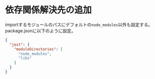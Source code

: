 # 依存関係解決先の追加

importするモジュールのパスにデフォルトの`node_modules`以外も設定する。
package.jsonに以下のように設定。
```json
{
  "jest": {
    "moduleDirectories": [
      "node_modules",
      "libs"
    ]
  }
}
```
